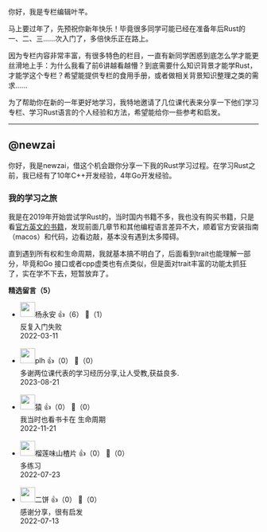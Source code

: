 你好，我是专栏编辑叶芊。

马上要过年了，先预祝你新年快乐！毕竟很多同学可能已经在准备年后Rust的一、二、三……次入门了，多倍快乐正在路上。

因为专栏内容非常丰富，有很多特色的栏目，一直有新同学困惑到底怎么学才能更丝滑地上手：为什么我看了前6讲越看越懵？到底需要什么知识背景才能学Rust，才能学这个专栏？希望能提供专栏的食用手册，或者做相关背景知识整理之类的需求……

为了帮助你在新的一年更好地学习，我特地邀请了几位课代表来分享一下他们学习专栏、学习Rust语言的个人经验和方法，希望能给你一些参考和启发。

* * *

## @newzai

你好，我是newzai，借这个机会跟你分享一下我的Rust学习过程。在学习Rust之前，我已经有了10年C++开发经验，4年Go开发经验。

### 我的学习之旅

我是在2019年开始尝试学Rust的，当时国内书籍不多，我也没有购买书籍，只是看[官方英文的书籍](https://doc.rust-lang.org/book)，发现前面几章节和其他编程语言差异不大，顺着官方安装指南（macos）和代码，边看边敲，基本没有遇到太多障碍。

直到遇到所有权和生命周期，我就基本搞不明白了，后面看到trait也能理解一部分，毕竟和Go 接口或者cpp虚类也有点类似，但是面对trait丰富的功能太抓狂了，实在学不下去，短暂放弃了。
<div><strong>精选留言（5）</strong></div><ul>
<li><img src="https://static001.geekbang.org/account/avatar/00/12/96/87/bbdeb4ee.jpg" width="30px"><span>杨永安</span> 👍（6） 💬（1）<div>反复入门失败</div>2022-03-11</li><br/><li><img src="http://thirdwx.qlogo.cn/mmopen/vi_32/DYAIOgq83erEHTaQDkWqEYib9iabib8rACYpSFBHTPFmgicUKaib79MB6VIxNwiajHUS8kYFEKCGOjpibf0dibhIjqhfzg/132" width="30px"><span>plh</span> 👍（0） 💬（0）<div>多谢两位课代表的学习经历分享,让人受教,获益良多. </div>2023-08-21</li><br/><li><img src="https://static001.geekbang.org/account/avatar/00/19/52/48/d2f0bc5d.jpg" width="30px"><span>猿</span> 👍（0） 💬（0）<div>我当时也看书卡在  生命周期</div>2022-11-21</li><br/><li><img src="https://static001.geekbang.org/account/avatar/00/11/b1/6a/b1e05143.jpg" width="30px"><span>榴莲味山楂片</span> 👍（0） 💬（0）<div>多练习</div>2022-07-23</li><br/><li><img src="https://static001.geekbang.org/account/avatar/00/24/db/58/a7a0a85b.jpg" width="30px"><span>二饼</span> 👍（0） 💬（0）<div>感谢分享，很有启发</div>2022-07-13</li><br/>
</ul>